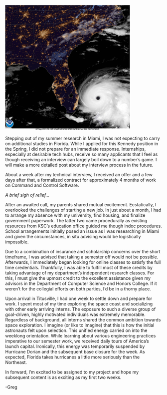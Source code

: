 
<img src="/images/Dorian_2019-09-02_0616Z_(2h16_am_local).jpg" alt="Dorian_radar" width="400" class="center"/>

  Stepping out of my summer research in Miami, I was not expecting to carry on additional studies in Florida.  While I applied for this Kennedy position in the Spring, I did not prepare for an immediate response.  Internships, especially at desirable tech hubs, receive so many applicants that I feel as though receiving an interview can largely boil down to a number’s game.  I will make a more detailed post about my interview process in the future.  

  About a week after my technical interview, I received an offer and a few days after that, a formalized contract for approximately 4 months of work on Command and Control Software.  

*A brief sigh of relief…*

  After an awaited call, my parents shared mutual excitement.  Ecstatically, I overlooked the challenges of starting a new job.  In just about a month, I had to arrange my absence with my university, find housing, and finalize government paperwork.  The latter two came procedurally as existing resources from KSC’s education office guided me though indoc procedures.  School arrangements initially posed an issue as I was researching in Miami and given the circumstances, in situ advising would be logistically impossible.  

  Due to a combination of insurance and scholarship concerns over the short timeframe, I was advised that taking a semester off would not be possible.  Afterwards, I immediately began looking for online classes to satisfy the full time credentials.  Thankfully, I was able to fulfill most of these credits by taking advantage of my department’s independent research classes.  For this, I must give the upmost credit to the excellent assistance given my advisors in the Department of Computer Science and Honors College.  If it weren’t for the collegial efforts on both parties, I’d be in a thorny place.  

  Upon arrival in Titusville,  I had one week to settle down and prepare for work.  I spent most of my time exploring the space coast and socializing with other early arriving interns.  The exposure to such a diverse group of goal-driven, highly motivated individuals was extremely memorable.  Regardless of background, all interns shared the common ambition towards space exploration.  I imagine (or like to imagine) that this is how the initial astronauts felt upon selection.  This unified energy carried on into the weeklong orientation.  While learning about various engineering practices imperative to our semester work, we received daily tours of America’s launch capital.  Ironically, this energy was temporarily suspended by Hurricane Dorian and the subsequent base closure for the week.  As expected, Florida takes hurricanes a little more seriously than the Northeast.  

In forward, I’m excited to be assigned to my project and hope my subsequent content is as exciting as my first two weeks.  

-Greg
